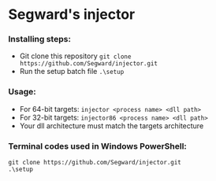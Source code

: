 # Segward's injector

### Installing steps:
* Git clone this repository `git clone https://github.com/Segward/injector.git `
* Run the setup batch file ` .\setup `

### Usage:
* For 64-bit targets: ` injector <process name> <dll path> `
* For 32-bit targets: ` injector86 <process name> <dll path> `
* Your dll architecture must match the targets architecture

### Terminal codes used in Windows PowerShell:
```(shell)
git clone https://github.com/Segward/injector.git
.\setup
```